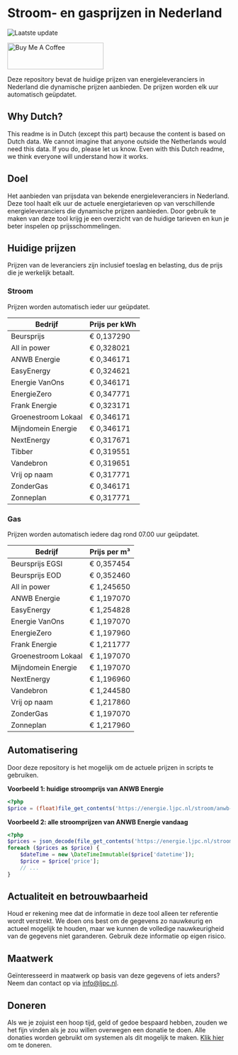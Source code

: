 # Stroom- en gasprijzen in Nederland

![Laatste update](https://img.shields.io/badge/laatste%20update-2024--08--05%2007%3A00%20CET-brightgreen)

<a href="https://www.buymeacoffee.com/Lars-" target="_blank"><img src="https://cdn.buymeacoffee.com/buttons/v2/default-orange.png" alt="Buy Me A Coffee" height="60" style="height: 60px !important;width: 217px !important;" ></a>

Deze repository bevat de huidige prijzen van energieleveranciers in Nederland die dynamische prijzen aanbieden. De prijzen worden elk uur automatisch geüpdatet.

## Why Dutch?

This readme is in Dutch (except this part) because the content is based on Dutch data. We cannot imagine that anyone outside the Netherlands would need this data. If you do, please let us know. Even with this Dutch readme, we think
everyone will understand how it works.

## Doel

Het aanbieden van prijsdata van bekende energieleveranciers in Nederland. Deze tool haalt elk uur de actuele energietarieven op van verschillende energieleveranciers die dynamische prijzen aanbieden. Door gebruik te maken van deze tool
krijg je een overzicht van de huidige tarieven en kun je beter inspelen op prijsschommelingen.

## Huidige prijzen

Prijzen van de leveranciers zijn inclusief toeslag en belasting, dus de prijs die je werkelijk betaalt.

### Stroom

Prijzen worden automatisch ieder uur geüpdatet.

 Bedrijf | Prijs per kWh 
---------|---------------
Beursprijs | € 0,137290
All in power | € 0,328021
ANWB Energie | € 0,346171
EasyEnergy | € 0,324621
Energie VanOns | € 0,346171
EnergieZero | € 0,347771
Frank Energie | € 0,323171
Groenestroom Lokaal | € 0,346171
Mijndomein Energie | € 0,346171
NextEnergy | € 0,317671
Tibber | € 0,319551
Vandebron | € 0,319651
Vrij op naam | € 0,317771
ZonderGas | € 0,346171
Zonneplan | € 0,317771


### Gas

Prijzen worden automatisch iedere dag rond 07.00 uur geüpdatet.

 Bedrijf | Prijs per m³ 
---------|--------------
Beursprijs EGSI | € 0,357454
Beursprijs EOD | € 0,352460
All in power | € 1,245650
ANWB Energie | € 1,197070
EasyEnergy | € 1,254828
Energie VanOns | € 1,197070
EnergieZero | € 1,197960
Frank Energie | € 1,211777
Groenestroom Lokaal | € 1,197070
Mijndomein Energie | € 1,197070
NextEnergy | € 1,196960
Vandebron | € 1,244580
Vrij op naam | € 1,217860
ZonderGas | € 1,197070
Zonneplan | € 1,217960


## Automatisering

Door deze repository is het mogelijk om de actuele prijzen in scripts te gebruiken.

**Voorbeeld 1: huidige stroomprijs van ANWB Energie**

```php
<?php
$price = (float)file_get_contents('https://energie.ljpc.nl/stroom/anwb-energie-nu.txt');

```

**Voorbeeld 2: alle stroomprijzen van ANWB Energie vandaag**

```php
<?php
$prices = json_decode(file_get_contents('https://energie.ljpc.nl/stroom/all-in-power-vandaag.json'),true);
foreach ($prices as $price) {
    $dateTime = new \DateTimeImmutable($price['datetime']);
    $price = $price['price'];
    // ...
}
```

## Actualiteit en betrouwbaarheid

Houd er rekening mee dat de informatie in deze tool alleen ter referentie wordt verstrekt. We doen ons best om de gegevens zo nauwkeurig en actueel mogelijk te houden, maar we kunnen de volledige nauwkeurigheid van de gegevens niet
garanderen. Gebruik deze informatie op eigen risico.

## Maatwerk

Geïnteresseerd in maatwerk op basis van deze gegevens of iets anders? Neem dan contact op
via [info@ljpc.nl](mailto:info@ljpc.nl?subject=Energie%20prijzen).

## Doneren

Als we je zojuist een hoop tijd, geld of gedoe bespaard hebben, zouden we het fijn vinden als je zou willen overwegen een
donatie te doen. Alle donaties worden gebruikt om systemen als dit mogelijk te
maken. [Klik hier](https://www.buymeacoffee.com/Lars-) om te doneren.
